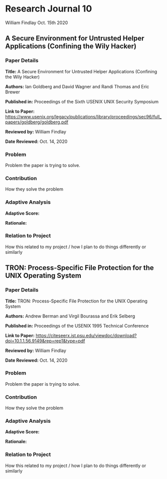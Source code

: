 # Research Journal 10

William Findlay
Oct. 15th 2020

## A Secure Environment for Untrusted Helper Applications (Confining the Wily Hacker)

### Paper Details

**Title:** A Secure Environment for Untrusted Helper Applications (Confining the Wily Hacker)

**Authors:** Ian Goldberg and David Wagner and Randi Thomas and Eric Brewer

**Published in:** Proceedings of the Sixth USENIX UNIX Security Symposium

**Link to Paper:** https://www.usenix.org/legacy/publications/library/proceedings/sec96/full_papers/goldberg/goldberg.pdf

**Reviewed by:** William Findlay

**Date Reviewed:** Oct. 14, 2020

### Problem

Problem the paper is trying to solve.

### Contribution

How they solve the problem

### Adaptive Analysis

**Adaptive Score:**

**Rationale:**

### Relation to Project

How this related to my project / how I plan to do things differently or similarly



## TRON: Process-Specific File Protection for the UNIX Operating System

### Paper Details

**Title:** TRON: Process-Specific File Protection for the UNIX Operating System

**Authors:** Andrew Berman and Virgil Bourassa and Erik Selberg

**Published in:** Proceedings of the USENIX 1995 Technical Conference

**Link to Paper:** https://citeseerx.ist.psu.edu/viewdoc/download?doi=10.1.1.56.9149&rep=rep1&type=pdf

**Reviewed by:** William Findlay

**Date Reviewed:** Oct. 14, 2020

### Problem

Problem the paper is trying to solve.

### Contribution

How they solve the problem

### Adaptive Analysis

**Adaptive Score:**

**Rationale:**

### Relation to Project

How this related to my project / how I plan to do things differently or similarly
